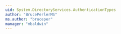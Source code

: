 ```yaml
---
uid: System.DirectoryServices.AuthenticationTypes
author: "BrucePerlerMS"
ms.author: "bruceper"
manager: "mbaldwin"
---
```

